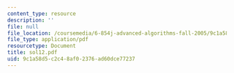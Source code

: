 ```yaml
---
content_type: resource
description: ''
file: null
file_location: /coursemedia/6-854j-advanced-algorithms-fall-2005/9c1a58d5c2c48af02376ad60dce77237_sol12.pdf
file_type: application/pdf
resourcetype: Document
title: sol12.pdf
uid: 9c1a58d5-c2c4-8af0-2376-ad60dce77237
---
```

